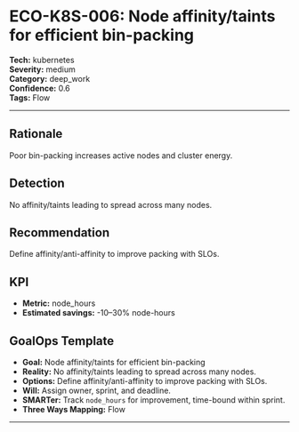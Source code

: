 # ECO-K8S-006: Node affinity/taints for efficient bin-packing

**Tech:** kubernetes  
**Severity:** medium  
**Category:** deep_work  
**Confidence:** 0.6  
**Tags:** Flow

---

## Rationale
Poor bin-packing increases active nodes and cluster energy.

## Detection
No affinity/taints leading to spread across many nodes.

## Recommendation
Define affinity/anti-affinity to improve packing with SLOs.

## KPI
- **Metric:** node_hours  
- **Estimated savings:** -10–30% node-hours

## GoalOps Template
- **Goal:** Node affinity/taints for efficient bin-packing  
- **Reality:** No affinity/taints leading to spread across many nodes.  
- **Options:** Define affinity/anti-affinity to improve packing with SLOs.  
- **Will:** Assign owner, sprint, and deadline.  
- **SMARTer:** Track `node_hours` for improvement, time-bound within sprint.  
- **Three Ways Mapping:** Flow

---

